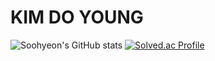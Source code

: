 

# KIM DO YOUNG 

![Soohyeon's GitHub stats](https://github-readme-stats.vercel.app/api?username=denise030261&show_icons=true&theme=radical)
[![Solved.ac Profile](http://mazassumnida.wtf/api/v2/generate_badge?boj=denise030261)](https://solved.ac/denise030261/)
